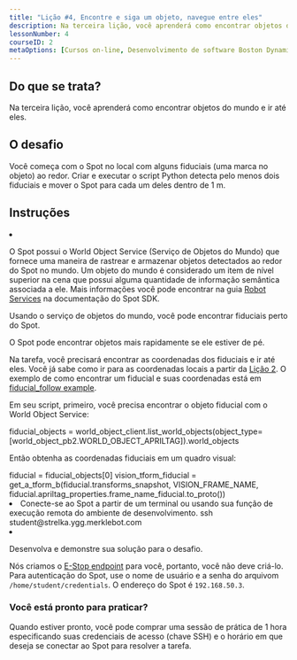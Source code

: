 ```yaml
---
title: "Lição #4, Encontre e siga um objeto, navegue entre eles"
description: Na terceira lição, você aprenderá como encontrar objetos do mundo e ir até eles.
lessonNumber: 4
courseID: 2
metaOptions: [Cursos on-line, Desenvolvimento de software Boston Dynamics Spot]
---
```


<section class="container__reg">

## Do que se trata?

Na terceira lição, você aprenderá como encontrar objetos do mundo e ir até eles.

</section>


<section class="container__reg">

## O desafio

Você começa com o Spot no local com alguns fiduciais (uma marca no objeto) ao redor. Criar e executar o script Python detecta pelo menos dois fiduciais e mover o Spot para cada um deles dentro de 1 m.

</section>

<section class="container__reg">

## Instruções

<List type="numbers">

<li>

O Spot possui o World Object Service (Serviço de Objetos do Mundo) que fornece uma maneira de rastrear e armazenar objetos detectados ao redor do Spot no mundo. Um objeto do mundo é considerado um item de nível superior na cena que possui alguma quantidade de informação semântica associada a ele. Mais informações você pode encontrar na guia [Robot Services](https://dev.bostondynamics.com/docs/concepts/robot_services#world-object) na documentação do Spot SDK.

Usando o serviço de objetos do mundo, você pode encontrar fiduciais perto do Spot.

O Spot pode encontrar objetos mais rapidamente se ele estiver de pé.

Na tarefa, você precisará encontrar as coordenadas dos fiduciais e ir até eles. Você já sabe como ir para as coordenadas locais a partir da [Lição 2](/online-courses/boston-dynamics-course/3-remote-controlled-and-programmed-motion). O exemplo de como encontrar um fiducial e suas coordenadas está em [fiducial_follow example](https://github.com/boston-dynamics/spot-sdk/blob/7ce5c5f31f4e1e45e9ff4be29fb097e258b75919/python/examples/fiducial_follow/fiducial_follow.py).

Em seu script, primeiro, você precisa encontrar o objeto fiducial com o World Object Service:

<lessonCodeWrapper language="python" codeClass="big-code">
fiducial_objects = world_object_client.list_world_objects(object_type=[world_object_pb2.WORLD_OBJECT_APRILTAG]).world_objects
</lessonCodeWrapper>


Então obtenha as coordenadas fiduciais em um quadro visual:

<lessonCodeWrapper language="python" codeClass="big-code">
fiducial = fiducial_objects[0]
vision_tform_fiducial = get_a_tform_b(fiducial.transforms_snapshot, VISION_FRAME_NAME, fiducial.apriltag_properties.frame_name_fiducial.to_proto())
</lessonCodeWrapper>

</li>

<li>
Conecte-se ao Spot a partir de um terminal ou usando sua função de execução remota do ambiente de desenvolvimento.

<lessonCodeWrapper language="bash">
ssh student@strelka.ygg.merklebot.com
</lessonCodeWrapper>

</li>

<li>

Desenvolva e demonstre sua solução para o desafio.

Nós criamos o [E-Stop endpoint](https://dev.bostondynamics.com/python/examples/estop/readme) para você, portanto, você não deve criá-lo. Para autenticação do Spot, use o nome de usuário e a senha do arquivom <code>/home/student/credentials</code>. O endereço do Spot é <code>192.168.50.3</code>.

</li>

</List>
</section>

<section class="container__reg">

### Você está pronto para praticar?

Quando estiver pronto, você pode comprar uma sessão de prática de 1 hora especificando suas credenciais de acesso (chave SSH) e o horário em que deseja se conectar ao Spot para resolver a tarefa.

##### <LessonButtonLink src="https://dapp.spot-sdk.education/#/checkout" text="Alugue uma vaga" />

</section>